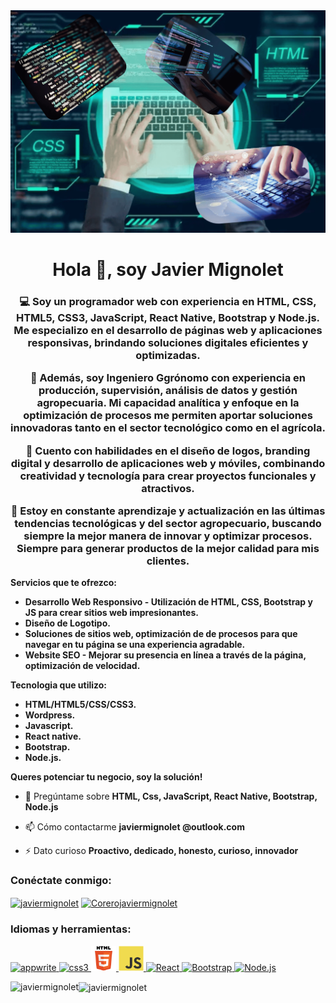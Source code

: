 <img src="https://github.com/JavierMignolet/JavierMignolet/blob/main/portada.png" target="blank" alt="portada" />
<h1 align="center">Hola 👋, soy Javier Mignolet</h1>
<h3 align="center">💻 Soy un programador web con experiencia en HTML, CSS, HTML5, CSS3, JavaScript, React Native, Bootstrap y Node.js. Me especializo en el desarrollo de páginas web y aplicaciones responsivas, brindando soluciones digitales eficientes y optimizadas.

🌾 Además, soy Ingeniero Ggrónomo con experiencia en producción, supervisión, análisis de datos y gestión agropecuaria. Mi capacidad analítica y enfoque en la optimización de procesos me permiten aportar soluciones innovadoras tanto en el sector tecnológico como en el agrícola.

🎨 Cuento con habilidades en el diseño de logos, branding digital y desarrollo de aplicaciones web y móviles, combinando creatividad y tecnología para crear proyectos funcionales y atractivos.

🚀 Estoy en constante aprendizaje y actualización en las últimas tendencias tecnológicas y del sector agropecuario, buscando siempre la mejor manera de innovar y optimizar procesos. Siempre para generar productos de la mejor calidad para mis clientes.</h3>
<strong>Servicios que te ofrezco:
<ul>
<li>Desarrollo Web Responsivo - Utilización de HTML, CSS, Bootstrap y JS para crear sitios web impresionantes.</li>
<li>Diseño de Logotipo.</li>
<li>Soluciones de sitios web, optimización de de procesos para que navegar en tu página se una experiencia agradable.</li>
<li>Website SEO - Mejorar su presencia en línea a través de la página, optimización de velocidad.</li>
</ul>
Tecnologia que utilizo:
<ul text-aling="left"><li>HTML/HTML5/CSS/CSS3.</li>
<li>Wordpress.</li>
  <li>Javascript.</li>
  <li>React native.</li>
  <li>Bootstrap.</li>
  <li>Node.js.</li>

</ul>
Queres potenciar tu negocio, soy la solución! </strong>

- 💬 Pregúntame sobre **HTML, Css, JavaScript, React Native, Bootstrap, Node.js**

- 📫 Cómo contactarme **javiermignolet @outlook.com**

- ⚡ Dato curioso **Proactivo, dedicado, honesto, curioso, innovador**

<h3 align="left">Conéctate conmigo:</h3>
<p align="left">
<a href="https: //linkedin.com/es/javiermignolet" target="blank"><img align="center" src="https://raw.githubusercontent.com/rahuldkjain/github-profile-readme-generator/master/src/images/icons/Social/linked-in-alt.svg" alt="javiermignolet" height="30 " width="40" /></a>
  <a href="mailto:javiermignolet@outlook.com" target="blank"><img align="center" src="https://cdn.iconscout.com/icon/free/png-512/free-microsoft-outlook-4-722718.png?f=webp&w=256" alt="Corerojaviermignolet" height="40 " width="40" /></a>
</p>

<h3 align="left">Idiomas y herramientas:</h3>
<p align="left"> <a href="https://appwrite .io" target="_blank" rel="noreferrer"> <img src="https://www.vectorlogo.zone/logos/appwriteio/appwriteio-icon.svg" alt="appwrite" with="40px" height ="40px"/> </a> <a href="https://www.w3schools.com/cs/" target="_blank" rel="noreferrer"> <a href="https://www.w3schools.com/css/" target="_blank" rel="noreferrer"> <img src="https://images.icon-icons.com/2107/PNG/512/file_type_css_icon_130661.png" alt="css3" with="40px" height="40px"/> </a> <a href="https://www.w3.org/html/ " target="_blank" rel="noreferrer"> <img src="https://raw.githubusercontent.com/devicons/devicon/master/icons/html5/html5-original-wordmark.svg" alt="html5" width="40" height="40"/> </a> <a href="https://developer.mozilla.org/es-ES/docs/Web/JavaScript" target="_blank" rel="noreferrer"> <img src="https://raw.githubusercontent.com/devicons/devicon/master/icons/javascript/javascript-original.svg" alt="javascript" width="40" height="40"/> </a>
<a href="https://iconscout.com/es/icon/reaccionar-js-5379349_4492471" target="_blank" rel="noreferrer"> <img src="https://cdn.iconscout.com/icon/premium/png-512-thumb/reaccionar-js-5379349-4492471.png?f=webp&w=256" alt="React" width="40" height="40"/> </a>
<a href="https://cdn.iconscout.com/icon/premium/png-512-thumb/arranque-9305875-7694074.png?f=webp&w=256" target="_blank" rel="noreferrer"> <img src="https://cdn.iconscout.com/icon/premium/png-512-thumb/arranque-9305875-7694074.png?f=webp&w=256" alt="Bootstrap" width="40" height="40"/> </a> 
<a href="https://cdn.iconscout.com/icon/free/png-512/free-nodejs-1-226034.png?f=webp&w=256" target="_blank" rel="noreferrer"> <img src="https://cdn.iconscout.com/icon/free/png-512/free-nodejs-1-226034.png?f=webp&w=256" alt="Node.js" width="40" height="40"/> </a></p>



<p><img align="left" src="https://github-readme-stats.vercel.app/api/top-langs?username=javiermignolet&show_icons=true&locale=es&layout=compact" alt="javiermignolet" /></p>

<p> <img align="center" src="https://github-readme-stats.vercel.app/api?username=javiermignolet&show_icons=true&locale=es" alt="javiermignolet" /></p>

